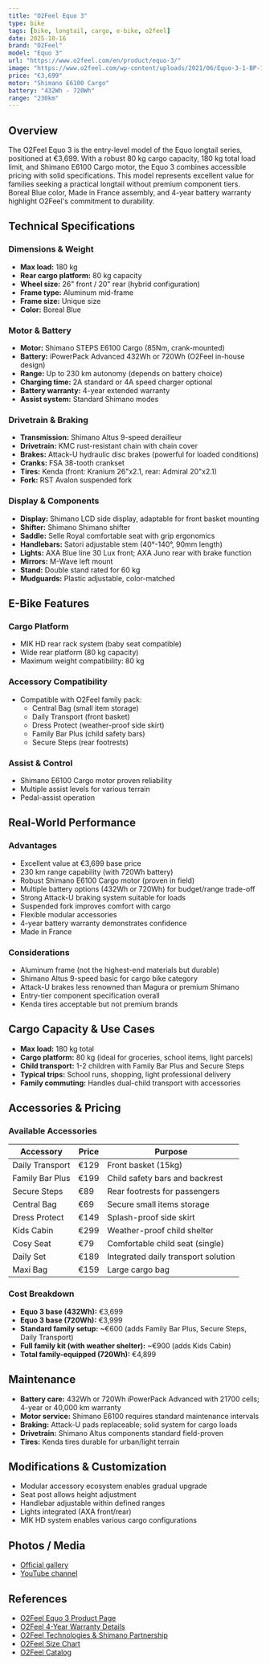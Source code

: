 ```yaml
---
title: "O2Feel Equo 3"
type: bike
tags: [bike, longtail, cargo, e-bike, o2feel]
date: 2025-10-16
brand: "O2Feel"
model: "Equo 3"
url: "https://www.o2feel.com/en/product/equo-3/"
image: "https://www.o2feel.com/wp-content/uploads/2021/06/Equo-3-1-BP-1200x1200-1-800x800.jpg"
price: "€3,699"
motor: "Shimano E6100 Cargo"
battery: "432Wh - 720Wh"
range: "230km"
---
```


## Overview

The O2Feel Equo 3 is the entry-level model of the Equo longtail series, positioned at €3,699. With a robust 80 kg cargo capacity, 180 kg total load limit, and Shimano E6100 Cargo motor, the Equo 3 combines accessible pricing with solid specifications. This model represents excellent value for families seeking a practical longtail without premium component tiers. Boreal Blue color, Made in France assembly, and 4-year battery warranty highlight O2Feel's commitment to durability.

## Technical Specifications

### Dimensions & Weight

- **Max load:** 180 kg
- **Rear cargo platform:** 80 kg capacity
- **Wheel size:** 26" front / 20" rear (hybrid configuration)
- **Frame type:** Aluminum mid-frame
- **Frame size:** Unique size
- **Color:** Boreal Blue

### Motor & Battery

- **Motor:** Shimano STEPS E6100 Cargo (85Nm, crank-mounted)
- **Battery:** iPowerPack Advanced 432Wh or 720Wh (O2Feel in-house design)
- **Range:** Up to 230 km autonomy (depends on battery choice)
- **Charging time:** 2A standard or 4A speed charger optional
- **Battery warranty:** 4-year extended warranty
- **Assist system:** Standard Shimano modes

### Drivetrain & Braking

- **Transmission:** Shimano Altus 9-speed derailleur
- **Drivetrain:** KMC rust-resistant chain with chain cover
- **Brakes:** Attack-U hydraulic disc brakes (powerful for loaded conditions)
- **Cranks:** FSA 38-tooth crankset
- **Tires:** Kenda (front: Kranium 26"x2.1, rear: Admiral 20"x2.1)
- **Fork:** RST Avalon suspended fork

### Display & Components

- **Display:** Shimano LCD side display, adaptable for front basket mounting
- **Shifter:** Shimano Shimano shifter
- **Saddle:** Selle Royal comfortable seat with grip ergonomics
- **Handlebars:** Satori adjustable stem (40°-140°, 90mm length)
- **Lights:** AXA Blue line 30 Lux front; AXA Juno rear with brake function
- **Mirrors:** M-Wave left mount
- **Stand:** Double stand rated for 60 kg
- **Mudguards:** Plastic adjustable, color-matched

## E-Bike Features

### Cargo Platform

- MIK HD rear rack system (baby seat compatible)
- Wide rear platform (80 kg capacity)
- Maximum weight compatibility: 80 kg

### Accessory Compatibility

- Compatible with O2Feel family pack:
  - Central Bag (small item storage)
  - Daily Transport (front basket)
  - Dress Protect (weather-proof side skirt)
  - Family Bar Plus (child safety bars)
  - Secure Steps (rear footrests)

### Assist & Control

- Shimano E6100 Cargo motor proven reliability
- Multiple assist levels for various terrain
- Pedal-assist operation

## Real-World Performance

### Advantages

- Excellent value at €3,699 base price
- 230 km range capability (with 720Wh battery)
- Robust Shimano E6100 Cargo motor (proven in field)
- Multiple battery options (432Wh or 720Wh) for budget/range trade-off
- Strong Attack-U braking system suitable for loads
- Suspended fork improves comfort with cargo
- Flexible modular accessories
- 4-year battery warranty demonstrates confidence
- Made in France

### Considerations

- Aluminum frame (not the highest-end materials but durable)
- Shimano Altus 9-speed basic for cargo bike category
- Attack-U brakes less renowned than Magura or premium Shimano
- Entry-tier component specification overall
- Kenda tires acceptable but not premium brands

## Cargo Capacity & Use Cases

- **Max load:** 180 kg total
- **Cargo platform:** 80 kg (ideal for groceries, school items, light parcels)
- **Child transport:** 1-2 children with Family Bar Plus and Secure Steps
- **Typical trips:** School runs, shopping, light professional delivery
- **Family commuting:** Handles dual-child transport with accessories

## Accessories & Pricing

### Available Accessories

| Accessory       | Price | Purpose                             |
| --------------- | ----- | ----------------------------------- |
| Daily Transport | €129  | Front basket (15kg)                 |
| Family Bar Plus | €199  | Child safety bars and backrest      |
| Secure Steps    | €89   | Rear footrests for passengers       |
| Central Bag     | €69   | Secure small items storage          |
| Dress Protect   | €149  | Splash-proof side skirt             |
| Kids Cabin      | €299  | Weather-proof child shelter         |
| Cosy Seat       | €79   | Comfortable child seat (single)     |
| Daily Set       | €189  | Integrated daily transport solution |
| Maxi Bag        | €159  | Large cargo bag                     |

### Cost Breakdown

- **Equo 3 base (432Wh):** €3,699
- **Equo 3 base (720Wh):** €3,999
- **Standard family setup:** ~€600 (adds Family Bar Plus, Secure Steps, Daily Transport)
- **Full family kit (with weather shelter):** ~€900 (adds Kids Cabin)
- **Total family-equipped (720Wh):** €4,899

## Maintenance

- **Battery care:** 432Wh or 720Wh iPowerPack Advanced with 21700 cells; 4-year or 40,000 km warranty
- **Motor service:** Shimano E6100 requires standard maintenance intervals
- **Braking:** Attack-U pads replaceable; solid system for cargo loads
- **Drivetrain:** Shimano Altus components standard field-proven
- **Tires:** Kenda tires durable for urban/light terrain

## Modifications & Customization

- Modular accessory ecosystem enables gradual upgrade
- Seat post allows height adjustment
- Handlebar adjustable within defined ranges
- Lights integrated (AXA front/rear)
- MIK HD system enables various cargo configurations

## Photos / Media

- [Official gallery](https://www.o2feel.com/en/product/equo-3/)
- [YouTube channel](https://www.youtube.com/c/O2FeelBikes)

## References

- [O2Feel Equo 3 Product Page](https://www.o2feel.com/en/product/equo-3/)
- [O2Feel 4-Year Warranty Details](https://www.o2feel.com/en/4-year-warranty/)
- [O2Feel Technologies & Shimano Partnership](https://www.o2feel.com/en/o2feel-e-bikes-shimano/)
- [O2Feel Size Chart](https://www.o2feel.com/en/size-chart/)
- [O2Feel Catalog](https://www.o2feel.com/en/catalog/)

